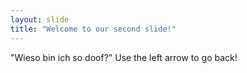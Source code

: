 ```yaml
---
layout: slide
title: "Welcome to our second slide!"
---
```

"Wieso bin ich so doof?"
Use the left arrow to go back!
